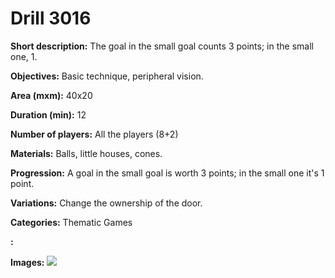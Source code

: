 # Drill 3016

**Short description:**
The goal in the small goal counts 3 points; in the small one, 1.

**Objectives:**
Basic technique, peripheral vision.

**Area (mxm):**
40x20

**Duration (min):**
12

**Number of players:**
All the players (8+2)

**Materials:**
Balls, little houses, cones.

**Progression:**
A goal in the small goal is worth 3 points; in the small one it's 1 point.

**Variations:**
Change the ownership of the door.

**Categories:**
Thematic Games

**:**


**Images:**
![](https://www.coachingfutsal.com/\images\e7a9de18-db0c-4e39-942e-3fb93ef72e8b_32.png)


